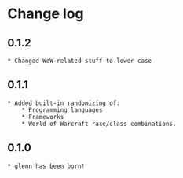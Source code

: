 # Change log

## 0.1.2

    * Changed WoW-related stuff to lower case

## 0.1.1

    * Added built-in randomizing of:
        * Programming languages
        * Frameworks
        * World of Warcraft race/class combinations.

## 0.1.0

    * glenn has been born!